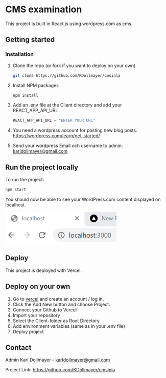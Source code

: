 # CMS examination

This project is built in React.js using wordpress.com as cms.

## Getting started

### Installation


1. Clone the repo (or fork if you want to deploy on your own)
   ```sh
   git clone https://github.com/KDollmayer/cmsinla
   ```
2. Install NPM packages
   ```sh
   npm install
   ```
3. Add an .env file at the Client directory and add your REACT_APP_API_URL
   ```js
   REACT_APP_API_URL = "ENTER YOUR URL"
   ```
4. You need a wordpress account for posting new blog posts. https://wordpress.com/learn/get-started/

6. Send your wordpress Email och username to admin:  karldollmayer@gmail.com

## Run the project locally

To run the project:

```js
npm start
```

You should now be able to see your WordPress.com content displayed on localhost.

![localhost](localhost.png)

## Deploy

This project is deployed with Vercel.

## Deploy on your own

1. Go to [vercel](vercel.com) and create an account / log in.
2. Click the Add New button and choose Project.
3. Connect your Github to Vercel
4. Import your repository
5. Select the Client-folder as Root Directory
6. Add environment variables (same as in your .env file)
7. Deploy project

## Contact

Admin Karl Dollmayer - karldollmayer@gmail.com

Project Link: https://github.com/KDollmayer/cmsinla 
